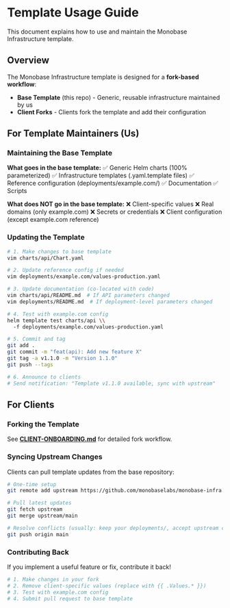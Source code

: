 # Template Usage Guide

This document explains how to use and maintain the Monobase Infrastructure template.

## Overview

The Monobase Infrastructure template is designed for a **fork-based workflow**:

- **Base Template** (this repo) - Generic, reusable infrastructure maintained by us
- **Client Forks** - Clients fork the template and add their configuration

## For Template Maintainers (Us)

### Maintaining the Base Template

**What goes in the base template:**
✅ Generic Helm charts (100% parameterized)
✅ Infrastructure templates (.yaml.template files)
✅ Reference configuration (deployments/example.com/)
✅ Documentation
✅ Scripts

**What does NOT go in the base template:**
❌ Client-specific values
❌ Real domains (only example.com)
❌ Secrets or credentials
❌ Client configuration (except example.com reference)

### Updating the Template

```bash
# 1. Make changes to base template
vim charts/api/Chart.yaml

# 2. Update reference config if needed
vim deployments/example.com/values-production.yaml

# 3. Update documentation (co-located with code)
vim charts/api/README.md  # If API parameters changed
vim deployments/README.md  # If deployment-level parameters changed

# 4. Test with example.com config
helm template test charts/api \\
  -f deployments/example.com/values-production.yaml

# 5. Commit and tag
git add .
git commit -m "feat(api): Add new feature X"
git tag -a v1.1.0 -m "Version 1.1.0"
git push --tags

# 6. Announce to clients
# Send notification: "Template v1.1.0 available, sync with upstream"
```

## For Clients

### Forking the Template

See **[CLIENT-ONBOARDING.md](CLIENT-ONBOARDING.md)** for detailed fork workflow.

### Syncing Upstream Changes

Clients can pull template updates from the base repository:

```bash
# One-time setup
git remote add upstream https://github.com/monobaselabs/monobase-infra.git

# Pull latest updates
git fetch upstream
git merge upstream/main

# Resolve conflicts (usually: keep your deployments/, accept upstream changes)
git push origin main
```

### Contributing Back

If you implement a useful feature or fix, contribute it back!

```bash
# 1. Make changes in your fork
# 2. Remove client-specific values (replace with {{ .Values.* }})
# 3. Test with example.com config
# 4. Submit pull request to base template
```
